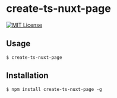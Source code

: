 # create-ts-nuxt-page

[![MIT License](http://img.shields.io/badge/license-MIT-blue.svg?style=flat)](LICENSE)


## Usage

```
$ create-ts-nuxt-page
```


## Installation

```
$ npm install create-ts-nuxt-page -g
```